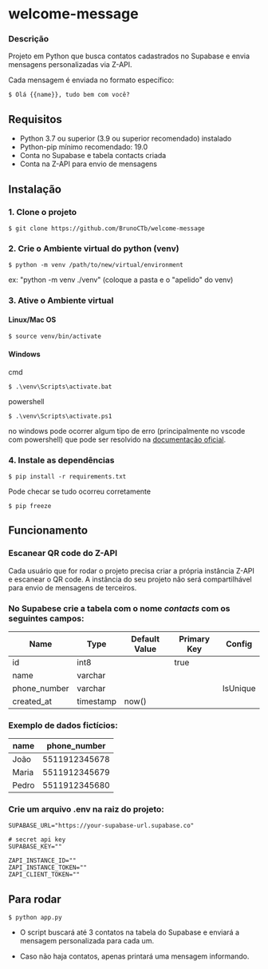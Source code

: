# welcome-message
### Descrição

Projeto em Python que busca contatos cadastrados no Supabase e envia mensagens personalizadas via Z-API.

Cada mensagem é enviada no formato específico:

```
$ Olá {{name}}, tudo bem com você?
```

## Requisitos

- Python 3.7 ou superior (3.9 ou superior recomendado) instalado
- Python-pip mínimo recomendado: 19.0
- Conta no Supabase e tabela contacts criada
- Conta na Z-API para envio de mensagens

## Instalação

### 1. Clone o projeto
```
$ git clone https://github.com/BrunoCTb/welcome-message
```

### 2. Crie o Ambiente virtual do python (venv)

```
$ python -m venv /path/to/new/virtual/environment
```

ex: "python -m venv ./venv" (coloque a pasta e o "apelido" do venv)

### 3. Ative o Ambiente virtual

#### Linux/Mac OS

```
$ source venv/bin/activate
```


#### Windows

cmd
```
$ .\venv\Scripts\activate.bat
```
powershell
```
$ .\venv\Scripts\activate.ps1
```

no windows pode ocorrer algum tipo de erro (principalmente no vscode com powershell) que pode ser resolvido na [documentação oficial](https://docs.python.org/3/library/venv.html).

### 4. Instale as dependências
```
$ pip install -r requirements.txt
```

Pode checar se tudo ocorreu corretamente

```
$ pip freeze
```

## Funcionamento

### Escanear QR code do Z-API

Cada usuário que for rodar o projeto precisa criar a própria instância Z-API e escanear o QR code.
A instância do seu projeto não será compartilhável para envio de mensagens de terceiros.

### No Supabese crie a tabela com o nome *contacts* com os seguintes campos:

| Name | Type | Default Value | Primary Key | Config |
| -- | -- | -- | -- | -- |
| id | int8 | | true | |
| name | varchar | | |
| phone_number | varchar | | | IsUnique |
| created_at | timestamp | now() | |


### Exemplo de dados fictícios:

| name |  phone_number |
| --- | --- |
| João | 5511912345678 |
| Maria | 5511912345679 |
|Pedro | 5511912345680 |

### Crie um arquivo .env na raiz do projeto:

```
SUPABASE_URL="https://your-supabase-url.supabase.co"

# secret api key
SUPABASE_KEY=""

ZAPI_INSTANCE_ID=""
ZAPI_INSTANCE_TOKEN=""
ZAPI_CLIENT_TOKEN=""
```

## Para rodar
```
$ python app.py
```

- O script buscará até 3 contatos na tabela do Supabase e enviará a mensagem personalizada para cada um.

- Caso não haja contatos, apenas printará uma mensagem informando.